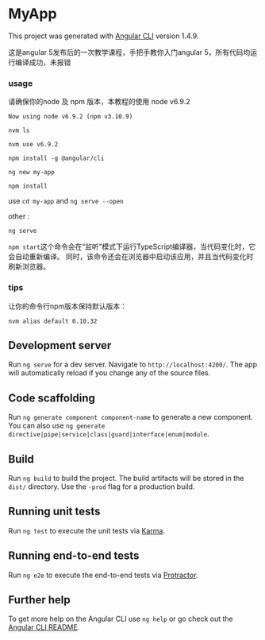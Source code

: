 # MyApp

This project was generated with [Angular CLI](https://github.com/angular/angular-cli) version 1.4.9.

这是angular 5发布后的一次教学课程，手把手教你入门angular 5，所有代码均运行编译成功，未报错

### usage

请确保你的node 及 npm 版本，本教程的使用 node v6.9.2 

`Now using node v6.9.2 (npm v3.10.9)`

`nvm ls`

`nvm use v6.9.2`

`npm install -g @angular/cli`

`ng new my-app`

`npm install` 

use    `cd my-app` and `ng serve --open` 
 
 other : 
 
 `ng serve` 
  
  `npm start`这个命令会在“监听”模式下运行TypeScript编译器，当代码变化时，它会自动重新编译。 同时，该命令还会在浏览器中启动该应用，并且当代码变化时刷新浏览器。

### tips

让你的命令行npm版本保持默认版本：

`nvm alias default 0.10.32`

## Development server

Run `ng serve` for a dev server. Navigate to `http://localhost:4200/`. The app will automatically reload if you change any of the source files.

## Code scaffolding

Run `ng generate component component-name` to generate a new component. You can also use `ng generate directive|pipe|service|class|guard|interface|enum|module`.

## Build

Run `ng build` to build the project. The build artifacts will be stored in the `dist/` directory. Use the `-prod` flag for a production build.

## Running unit tests

Run `ng test` to execute the unit tests via [Karma](https://karma-runner.github.io).

## Running end-to-end tests

Run `ng e2e` to execute the end-to-end tests via [Protractor](http://www.protractortest.org/).

## Further help

To get more help on the Angular CLI use `ng help` or go check out the [Angular CLI README](https://github.com/angular/angular-cli/blob/master/README.md).

